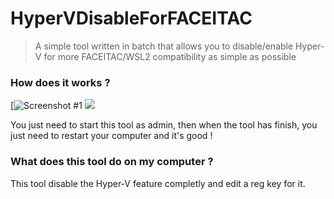 # HyperVDisableForFACEITAC

> A simple tool written in batch that allows you to disable/enable Hyper-V for more FACEITAC/WSL2 compatibility as simple as possible


### How does it works ?

[![Screenshot #1](https://img.gvbnn.eu/medias/GY32PGsX4i.gif)
<img src="https://img.gvbnn.eu/medias/GY32PGsX4i.gif"/>

You just need to start this tool as admin, then when the tool has finish, you just need to restart your computer and it's good !

### What does this tool do on my computer ? 

This tool disable the Hyper-V feature completly and edit a reg key for it.
